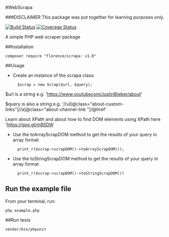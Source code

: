 #WebScrapa

###DISCLAIMER
This package was put together for learning purposes only.

[![Build Status](https://travis-ci.org/andela-fokosun/webscrapa.svg?branch=master)](https://travis-ci.org/andela-fokosun/webscrapa) [![Coverage Status](https://coveralls.io/repos/github/andela-fokosun/webscrapa/badge.svg?branch=master)](https://coveralls.io/github/andela-fokosun/webscrapa?branch=master)

A simple PHP web scraper package


##Installation
    
    composer require "florence/scrapa: v1.0"


##Usage

- Create an instance of the scrapa class:

    
        $scrap = new Scrap($url, $query);


$url is a string e.g. 'https://www.youtubecom/JustinBieber/about'


$query is also a string e.g. '//ul[@class="about-custom-links"]//a[@class="about-channel-link "]/@href'


Learn about XPath and about how to find DOM elements using XPath here 'https://goo.gl/m8SDlA'


- Use the toArrayScrapDOM method to get the results of your query in array format


        print_r($scrap->scrapDOM()->toArrayScrapDOM());


- Use the toStringScrapDOM method to get the results of your query in array format


        print_r($scrap->scrapDOM()->toStringScrapDOM())


## Run the example file

From your terminal, run:
    
    php example.php


##Run tests

    vendor/bin/phpunit


